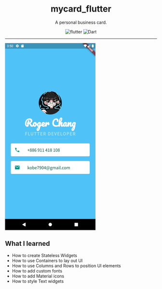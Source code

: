 # <div align="center"> mycard_flutter</div>

<div align="center">A personal business card.
  

![flutter](https://img.shields.io/badge/Flutter-Framework-green?logo=flutter)
![Dart](https://img.shields.io/badge/Dart-Language-blue?logo=dart)

</div>


***

![project.png](docs/project.png)

## What I learned

* How to create Stateless Widgets
* How to use Containers to lay out UI
* How to use Columns and Rows to position UI elements
* How to add custom fonts
* How to add Material icons
* How to style Text widgets
